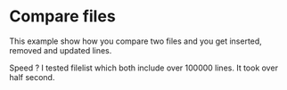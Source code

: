 # Compare files

This example show how you compare two files and you get inserted, removed and updated lines.

Speed ? I tested filelist which both include over 100000 lines.
It took over half second.


